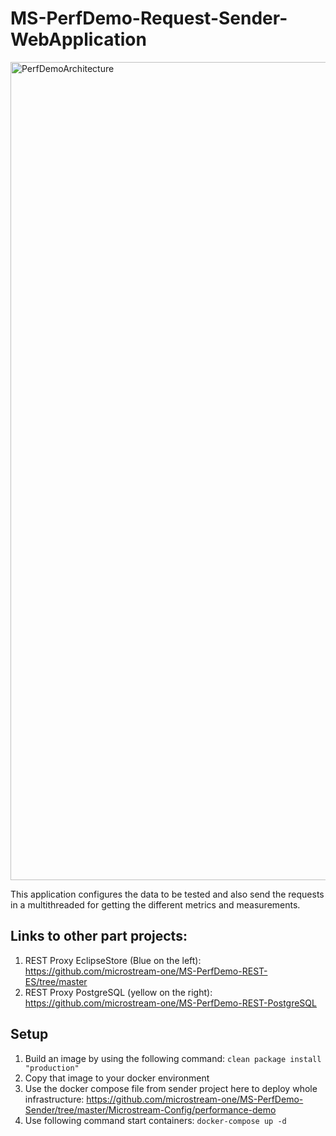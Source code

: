 # MS-PerfDemo-Request-Sender-WebApplication

<img width="1309" alt="PerfDemoArchitecture" src="https://github.com/user-attachments/assets/40a4d1d5-ccc5-47b8-a867-6de278f89bf7" />

This application configures the data to be tested and also send the requests in a multithreaded for getting the different metrics and measurements.

## Links to other part projects:
1. REST Proxy EclipseStore (Blue on the left): https://github.com/microstream-one/MS-PerfDemo-REST-ES/tree/master
2. REST Proxy PostgreSQL (yellow on the right): https://github.com/microstream-one/MS-PerfDemo-REST-PostgreSQL

## Setup

1. Build an image by using the following command:
   ```clean package install "production"```
3. Copy that image to your docker environment
4. Use the docker compose file from sender project here to deploy whole infrastructure:
   https://github.com/microstream-one/MS-PerfDemo-Sender/tree/master/Microstream-Config/performance-demo
5. Use following command start containers: ```docker-compose up -d```
